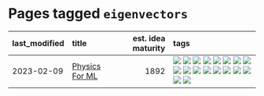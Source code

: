 # Pages tagged `eigenvectors`

|last_modified|title|est. idea maturity|tags
|:---|:---|---:|:---|
|2023-02-09|[Physics For ML](../physics_for_ml.md)|1892|[![](https://img.shields.io/badge/tag-brownianmotion-dd597e)](../tags/brownianmotion.md) [![](https://img.shields.io/badge/tag-curriculum-e8ae48)](../tags/curriculum.md) [![](https://img.shields.io/badge/tag-curvature-b5ec2c)](../tags/curvature.md) [![](https://img.shields.io/badge/tag-education-f76896)](../tags/education.md) [![](https://img.shields.io/badge/tag-eigenvectors-0e5ec)](../tags/eigenvectors.md) [![](https://img.shields.io/badge/tag-gaugetheory-36f98)](../tags/gaugetheory.md) [![](https://img.shields.io/badge/tag-grouptheory-3a9a4f)](../tags/grouptheory.md) [![](https://img.shields.io/badge/tag-machinelearning-82d6e)](../tags/machinelearning.md) [![](https://img.shields.io/badge/tag-manifolds-d9f12f)](../tags/manifolds.md) [![](https://img.shields.io/badge/tag-ode-fe76cf)](../tags/ode.md) [![](https://img.shields.io/badge/tag-optimization-48fb29)](../tags/optimization.md) [![](https://img.shields.io/badge/tag-pde-8fb3d)](../tags/pde.md) [![](https://img.shields.io/badge/tag-physics-8a140)](../tags/physics.md) [![](https://img.shields.io/badge/tag-probabilityfields-83cbca)](../tags/probabilityfields.md) [![](https://img.shields.io/badge/tag-quantummechanics-e33481)](../tags/quantummechanics.md) [![](https://img.shields.io/badge/tag-relativity-b59164)](../tags/relativity.md) [![](https://img.shields.io/badge/tag-tensorcalculus-2b1224)](../tags/tensorcalculus.md) [![](https://img.shields.io/badge/tag-textbook-869cae)](../tags/textbook.md)|